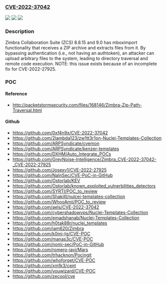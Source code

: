 ### [CVE-2022-37042](https://cve.mitre.org/cgi-bin/cvename.cgi?name=CVE-2022-37042)
![](https://img.shields.io/static/v1?label=Product&message=n%2Fa&color=blue)
![](https://img.shields.io/static/v1?label=Version&message=n%2Fa&color=blue)
![](https://img.shields.io/static/v1?label=Vulnerability&message=n%2Fa&color=brighgreen)

### Description

Zimbra Collaboration Suite (ZCS) 8.8.15 and 9.0 has mboximport functionality that receives a ZIP archive and extracts files from it. By bypassing authentication (i.e., not having an authtoken), an attacker can upload arbitrary files to the system, leading to directory traversal and remote code execution. NOTE: this issue exists because of an incomplete fix for CVE-2022-27925.

### POC

#### Reference
- http://packetstormsecurity.com/files/168146/Zimbra-Zip-Path-Traversal.html

#### Github
- https://github.com/0xf4n9x/CVE-2022-37042
- https://github.com/2lambda123/zw1tt3r1on-Nuclei-Templates-Collection
- https://github.com/ARPSyndicate/cvemon
- https://github.com/ARPSyndicate/kenzer-templates
- https://github.com/DXHM/Auto_Integrate_POCs
- https://github.com/GreyNoise-Intelligence/Zimbra_CVE-2022-37042-_CVE-2022-27925
- https://github.com/Josexv1/CVE-2022-27925
- https://github.com/NaInSec/CVE-PoC-in-GitHub
- https://github.com/Ostorlab/KEV
- https://github.com/Ostorlab/known_exploited_vulnerbilities_detectors
- https://github.com/SYRTI/POC_to_review
- https://github.com/Shakilll/nulcei-templates-collection
- https://github.com/WhooAmii/POC_to_review
- https://github.com/aels/CVE-2022-37042
- https://github.com/cybershadowvps/Nuclei-Templates-Collection
- https://github.com/emadshanab/Nuclei-Templates-Collection
- https://github.com/h0tak88r/nuclei_templates
- https://github.com/jam620/Zimbra
- https://github.com/k0mi-tg/CVE-POC
- https://github.com/manas3c/CVE-POC
- https://github.com/nomi-sec/PoC-in-GitHub
- https://github.com/romero-javi/Mars
- https://github.com/trhacknon/Pocingit
- https://github.com/whoforget/CVE-POC
- https://github.com/xm1k3/cent
- https://github.com/youwizard/CVE-POC
- https://github.com/zecool/cve

